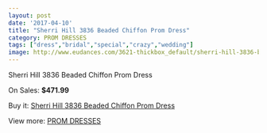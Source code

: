 ```yaml
---
layout: post
date: '2017-04-10'
title: "Sherri Hill 3836 Beaded Chiffon Prom Dress"
category: PROM DRESSES
tags: ["dress","bridal","special","crazy","wedding"]
image: http://www.eudances.com/3621-thickbox_default/sherri-hill-3836-beaded-chiffon-prom-dress.jpg
---
```

Sherri Hill 3836 Beaded Chiffon Prom Dress

On Sales: **$471.99**
<a href="https://www.eudances.com/en/prom-dresses/1216-sherri-hill-3836-beaded-chiffon-prom-dress.html"><amp-img layout="responsive" width="600" height="600" src="//www.eudances.com/3621-thickbox_default/sherri-hill-3836-beaded-chiffon-prom-dress.jpg" alt="Sherri Hill 3836 Beaded Chiffon Prom Dress 0" /></a>
<a href="https://www.eudances.com/en/prom-dresses/1216-sherri-hill-3836-beaded-chiffon-prom-dress.html"><amp-img layout="responsive" width="600" height="600" src="//www.eudances.com/3626-thickbox_default/sherri-hill-3836-beaded-chiffon-prom-dress.jpg" alt="Sherri Hill 3836 Beaded Chiffon Prom Dress 1" /></a>
<a href="https://www.eudances.com/en/prom-dresses/1216-sherri-hill-3836-beaded-chiffon-prom-dress.html"><amp-img layout="responsive" width="600" height="600" src="//www.eudances.com/3625-thickbox_default/sherri-hill-3836-beaded-chiffon-prom-dress.jpg" alt="Sherri Hill 3836 Beaded Chiffon Prom Dress 2" /></a>
<a href="https://www.eudances.com/en/prom-dresses/1216-sherri-hill-3836-beaded-chiffon-prom-dress.html"><amp-img layout="responsive" width="600" height="600" src="//www.eudances.com/3624-thickbox_default/sherri-hill-3836-beaded-chiffon-prom-dress.jpg" alt="Sherri Hill 3836 Beaded Chiffon Prom Dress 3" /></a>
<a href="https://www.eudances.com/en/prom-dresses/1216-sherri-hill-3836-beaded-chiffon-prom-dress.html"><amp-img layout="responsive" width="600" height="600" src="//www.eudances.com/3623-thickbox_default/sherri-hill-3836-beaded-chiffon-prom-dress.jpg" alt="Sherri Hill 3836 Beaded Chiffon Prom Dress 4" /></a>
<a href="https://www.eudances.com/en/prom-dresses/1216-sherri-hill-3836-beaded-chiffon-prom-dress.html"><amp-img layout="responsive" width="600" height="600" src="//www.eudances.com/3622-thickbox_default/sherri-hill-3836-beaded-chiffon-prom-dress.jpg" alt="Sherri Hill 3836 Beaded Chiffon Prom Dress 5" /></a>

Buy it: [Sherri Hill 3836 Beaded Chiffon Prom Dress](https://www.eudances.com/en/prom-dresses/1216-sherri-hill-3836-beaded-chiffon-prom-dress.html "Sherri Hill 3836 Beaded Chiffon Prom Dress")

View more: [PROM DRESSES](https://www.eudances.com/en/13-prom-dresses "PROM DRESSES")